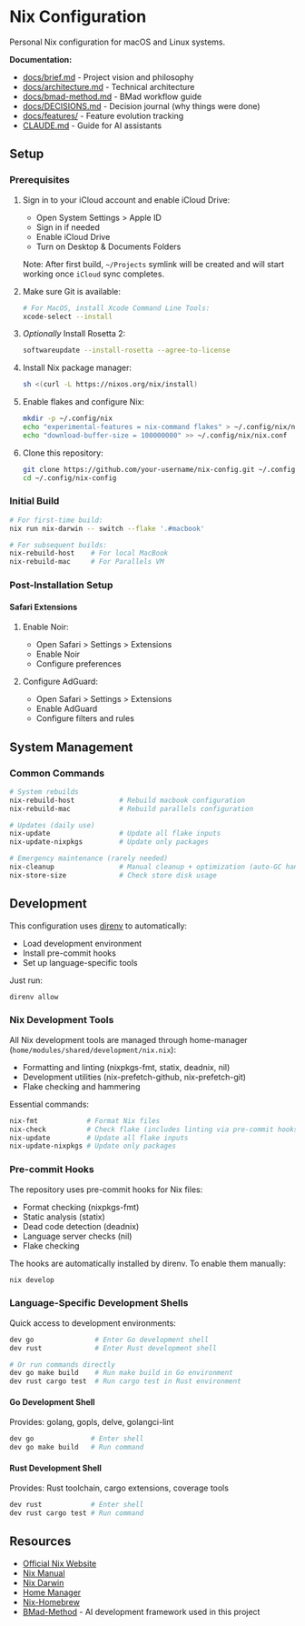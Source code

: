 # Nix Configuration

Personal Nix configuration for macOS and Linux systems.

**Documentation:**

- [docs/brief.md](docs/brief.md) - Project vision and philosophy
- [docs/architecture.md](docs/architecture.md) - Technical architecture
- [docs/bmad-method.md](docs/bmad-method.md) - BMad workflow guide
- [docs/DECISIONS.md](docs/DECISIONS.md) - Decision journal (why things were done)
- [docs/features/](docs/features/) - Feature evolution tracking
- [CLAUDE.md](CLAUDE.md) - Guide for AI assistants

## Setup

### Prerequisites

1. Sign in to your iCloud account and enable iCloud Drive:
   - Open System Settings > Apple ID
   - Sign in if needed
   - Enable iCloud Drive
   - Turn on Desktop & Documents Folders

   Note: After first build, `~/Projects` symlink will be created and will start working once `iCloud` sync completes.

2. Make sure Git is available:

   ```bash
   # For MacOS, install Xcode Command Line Tools:
   xcode-select --install
   ```

3. *Optionally* Install Rosetta 2:

   ```bash
   softwareupdate --install-rosetta --agree-to-license
   ```

4. Install Nix package manager:

   ```bash
   sh <(curl -L https://nixos.org/nix/install)
   ```

5. Enable flakes and configure Nix:

   ```bash
   mkdir -p ~/.config/nix
   echo "experimental-features = nix-command flakes" > ~/.config/nix/nix.conf
   echo "download-buffer-size = 100000000" >> ~/.config/nix/nix.conf
   ```

6. Clone this repository:

   ```bash
   git clone https://github.com/your-username/nix-config.git ~/.config/nix-config
   cd ~/.config/nix-config
   ```

### Initial Build

```bash
# For first-time build:
nix run nix-darwin -- switch --flake '.#macbook'

# For subsequent builds:
nix-rebuild-host    # For local MacBook
nix-rebuild-mac     # For Parallels VM
```

### Post-Installation Setup

#### Safari Extensions

1. Enable Noir:
   - Open Safari > Settings > Extensions
   - Enable Noir
   - Configure preferences

2. Configure AdGuard:
   - Open Safari > Settings > Extensions
   - Enable AdGuard
   - Configure filters and rules

## System Management

### Common Commands

```bash
# System rebuilds
nix-rebuild-host           # Rebuild macbook configuration
nix-rebuild-mac            # Rebuild parallels configuration

# Updates (daily use)
nix-update                 # Update all flake inputs
nix-update-nixpkgs         # Update only packages

# Emergency maintenance (rarely needed)
nix-cleanup                # Manual cleanup + optimization (auto-GC handles this)
nix-store-size             # Check store disk usage
```

## Development

This configuration uses [direnv](https://direnv.net/) to automatically:

- Load development environment
- Install pre-commit hooks
- Set up language-specific tools

Just run:

```bash
direnv allow
```

### Nix Development Tools

All Nix development tools are managed through home-manager (`home/modules/shared/development/nix.nix`):

- Formatting and linting (nixpkgs-fmt, statix, deadnix, nil)
- Development utilities (nix-prefetch-github, nix-prefetch-git)
- Flake checking and hammering

Essential commands:

```bash
nix-fmt            # Format Nix files
nix-check          # Check flake (includes linting via pre-commit hooks)
nix-update         # Update all flake inputs
nix-update-nixpkgs # Update only packages
```

### Pre-commit Hooks

The repository uses pre-commit hooks for Nix files:

- Format checking (nixpkgs-fmt)
- Static analysis (statix)
- Dead code detection (deadnix)
- Language server checks (nil)
- Flake checking

The hooks are automatically installed by direnv. To enable them manually:

```bash
nix develop
```

### Language-Specific Development Shells

Quick access to development environments:

```bash
dev go               # Enter Go development shell
dev rust             # Enter Rust development shell

# Or run commands directly
dev go make build    # Run make build in Go environment
dev rust cargo test  # Run cargo test in Rust environment
```

#### Go Development Shell

Provides: golang, gopls, delve, golangci-lint

```bash
dev go              # Enter shell
dev go make build   # Run command
```

#### Rust Development Shell

Provides: Rust toolchain, cargo extensions, coverage tools

```bash
dev rust            # Enter shell
dev rust cargo test # Run command
```

## Resources

- [Official Nix Website](https://nixos.org)
- [Nix Manual](https://nixos.org/manual/nix/stable/)
- [Nix Darwin](https://github.com/LnL7/nix-darwin)
- [Home Manager](https://github.com/nix-community/home-manager)
- [Nix-Homebrew](https://github.com/zhaofengli/nix-homebrew)
- [BMad-Method](https://github.com/bmadcode/BMAD-METHOD) - AI development framework used in this project
